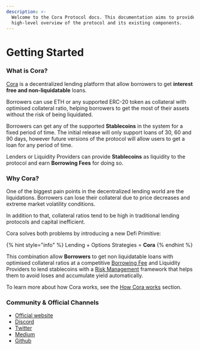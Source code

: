 ```yaml
---
description: >-
  Welcome to the Cora Protocol docs. This documentation aims to provide a
  high-level overview of the protocol and its existing components.
---
```


# Getting Started

### **What is Cora?**

[Cora](https://www.cora.money) is a decentralized lending platform that allow borrowers to get **interest free and non-liquidatable** loans.

Borrowers can use ETH or any supported ERC-20 token as collateral with optimised collateral ratio, helping borrowers to get the most of their assets without the risk of being liquidated.

Borrowers can get any of the supported **Stablecoins** in the system for a fixed period of time. The initial release will only support loans of 30, 60 and 90 days, however future versions of the protocol will allow users to get a loan for any period of time.

Lenders or Liquidity Providers can provide **Stablecoins** as liquidity to the protocol and earn **Borrowing Fees** for doing so.

### **Why Cora?**

One of the biggest pain points in the decentralized lending world are the liquidations. Borrowers can lose their collateral due to price decreases and extreme market volatility conditions.

In addition to that, collateral ratios tend to be high in traditional lending protocols and capital inefficient.

Cora solves both problems by introducing a new Defi Primitive:

{% hint style="info" %}
Lending + Options Strategies = **Cora**
{% endhint %}

This combination allow **Borrowers** to get non liquidatable loans with optimised collateral ratios at a competitive [Borrowing Fee](protocol-concepts/borrowing-fees.md) and Liquidity Providers to lend stablecoins with a [Risk Management](protocol-concepts/risk-management.md) framework that helps them to avoid loses and accumulate yield automatically.

To learn more about how Cora works, see the [How Cora works](protocol-concepts/how-cora-works.md) section.

### Community & Official Channels <a href="#community-and-official-channels" id="community-and-official-channels"></a>

* [Official website](https://cora.money)
* [Discord](https://discord.gg/f2CBcXe3cv)
* [Twitter](https://twitter.com/CoraProtocol)
* [Medium](https://cora-protocol.medium.com)
* [Github](https://github.com/cora-protocol)

​
